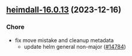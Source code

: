 

## [heimdall-16.0.13](https://github.com/truecharts/charts/compare/heimdall-16.0.11...heimdall-16.0.13) (2023-12-16)

### Chore

- fix move mistake and cleanup metadata
  - update helm general non-major ([#14784](https://github.com/truecharts/charts/issues/14784))
  
  